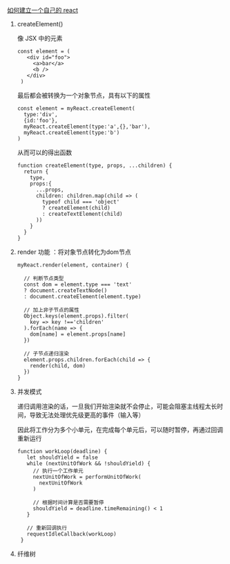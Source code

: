 [如何建立一个自己的 react](https://pomb.us/build-your-own-react/)

1. createElement()

   像 JSX 中的元素

   ```
   const element = (
      <div id="foo">
        <a>bar</a>
        <b />
      </div>
    )
    ```
   最后都会被转换为一个对象节点，具有以下的属性
   ~~~
   const element = myReact.createElement(
     type:'div',
     {id:'foo'},
     myReact.createElement(type:'a',{},'bar'),
     myReact.createElement(type:'b')
   )
   ~~~
   从而可以的得出函数
   ~~~
   function createElement(type, props, ...children) {
     return {
       type,
       props:{
         ...props,
         children: children.map(child => (
           typeof child === 'object'
           ? createElement(child)
           : createTextElement(child)
         ))
       }
     }
   }
   ~~~

2. render 功能 ：将对象节点转化为dom节点

    ~~~
    myReact.render(element, container) {

      // 判断节点类型
      const dom = element.type === 'text'
      ? document.createTextNode()
      : document.createElement(element.type)

      // 加上非子节点的属性
      Object.keys(element.props).filter(
        key => key !=='children'
      ).forEach(name => {
        dom[name] = element.props[name]
      })

      // 子节点递归渲染
      element.props.children.forEach(child => {
        render(child, dom)
      })
    }
    ~~~

  3. 并发模式

     递归调用渲染的话，一旦我们开始渲染就不会停止，可能会阻塞主线程太长时间，导致无法处理优先级更高的事件（输入等）

     因此将工作分为多个小单元，在完成每个单元后，可以随时暂停，再通过回调重新运行
     ~~~
     function workLoop(deadline) {
        let shouldYield = false
        while (nextUnitOfWork && !shouldYield) {
          // 执行一个工作单元
          nextUnitOfWork = performUnitOfWork(
            nextUnitOfWork
          )

          // 根据时间计算是否需要暂停
          shouldYield = deadline.timeRemaining() < 1
        }

        // 重新回调执行
        requestIdleCallback(workLoop)
      }
     ~~~

  4. 纤维树
